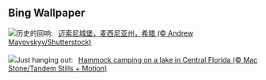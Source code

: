 ## Bing Wallpaper
![](https://www.bing.com/th?id=OHR.MethoniCastle_ZH-CN4054146065_UHD.jpg&w=1000)历史的回响:&nbsp;&ensp;[迈索尼城堡，麦西尼亚州，希腊 (© Andrew Mayovskyy/Shutterstock)](https://www.bing.com/th?id=OHR.MethoniCastle_ZH-CN4054146065_UHD.jpg)
<br><br/>
![](https://www.bing.com/th?id=OHR.HammockCamping_EN-US9298465355_UHD.jpg&w=1000)Just hanging out:&nbsp;&ensp;[Hammock camping on a lake in Central Florida (© Mac Stone/Tandem Stills + Motion)](https://www.bing.com/th?id=OHR.HammockCamping_EN-US9298465355_UHD.jpg)
<br><br/>

